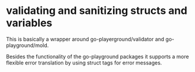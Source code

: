 [//]: # ([![]&#40;https://github.com/mbretter/go-validation/actions/workflows/go.yml/badge.svg&#41;]&#40;https://github.com/mbretter/go-validation/actions/workflows/go.yml&#41;)

[//]: # ([![]&#40;https://goreportcard.com/badge/mbretter/go-validation&#41;]&#40;https://goreportcard.com/report/mbretter/go-validation "Go Report Card"&#41;)

[//]: # ([![codecov]&#40;https://codecov.io/gh/mbretter/go-validation/graph/badge.svg?token=YMBMKY7W9X&#41;]&#40;https://codecov.io/gh/mbretter/go-validation&#41;)

# validating and sanitizing structs and variables

This is basically a wrapper around go-playerground/validator and go-playground/mold.

Besides the functionality of the go-playground packages it supports a more flexible error translation by using struct tags for error messages.


